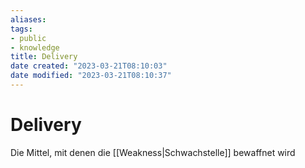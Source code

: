```yaml
---
aliases: 
tags: 
- public
- knowledge
title: Delivery
date created: "2023-03-21T08:10:03"
date modified: "2023-03-21T08:10:37"
---
```


# Delivery

Die Mittel, mit denen die [[Weakness|Schwachstelle]] bewaffnet wird
